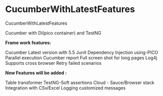 # CucumberWithLatestFeatures
CucumberWithLatestFeatures

Cucumber with DI(pico container) and TestNG

**Frame work features:**

Cucumber Latest version with 5.5
Junit
Dependency Injection using-PICO
Parallel execution
Cucumber report
Full screen shot for long pages
Log4j 
Supports cross browser 
Retry failed scenarios 


**New Features will be added :**

Table transformer
TestNG-Soft assertions
Cloud - Sauce/Browser stack 
Integration with CSv/Excel
Logging customized messages
